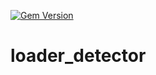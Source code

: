 [![Gem Version](https://badge.fury.io/rb/loader_detector.svg)](https://badge.fury.io/rb/loader_detector)

# loader_detector
